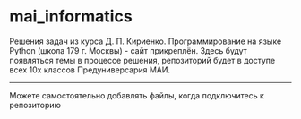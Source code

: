 # mai_informatics
Решения задач из курса Д. П. Кириенко. Программирование на языке Python (школа 179 г. Москвы) - сайт прикреплён.
Здесь будут появляться темы в процессе решения, репозиторий будет в доступе всех 10х классов Предуниверсария МАИ.
__________________________
Можете самостоятельно добавлять файлы, когда подключитесь к репозиторию
